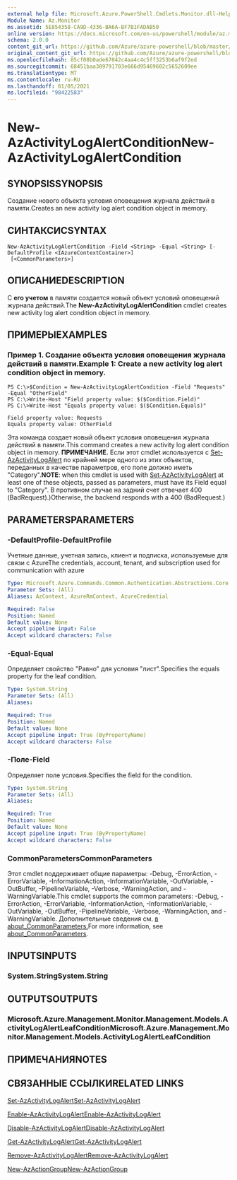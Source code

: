 ```yaml
---
external help file: Microsoft.Azure.PowerShell.Cmdlets.Monitor.dll-Help.xml
Module Name: Az.Monitor
ms.assetid: 5E854358-CA9D-4336-BA6A-BF7B1FADAB50
online version: https://docs.microsoft.com/en-us/powershell/module/az.monitor/new-azactivitylogalertcondition
schema: 2.0.0
content_git_url: https://github.com/Azure/azure-powershell/blob/master/src/Monitor/Monitor/help/New-AzActivityLogAlertCondition.md
original_content_git_url: https://github.com/Azure/azure-powershell/blob/master/src/Monitor/Monitor/help/New-AzActivityLogAlertCondition.md
ms.openlocfilehash: 85cf08b0ade67042c4aa4c4c5ff3253b6af9f2ed
ms.sourcegitcommit: 68451baa389791703e666d95469602c5652609ee
ms.translationtype: MT
ms.contentlocale: ru-RU
ms.lasthandoff: 01/05/2021
ms.locfileid: "98422583"
---
```

# <span data-ttu-id="f3bcf-101">New-AzActivityLogAlertCondition</span><span class="sxs-lookup"><span data-stu-id="f3bcf-101">New-AzActivityLogAlertCondition</span></span>

## <span data-ttu-id="f3bcf-102">SYNOPSIS</span><span class="sxs-lookup"><span data-stu-id="f3bcf-102">SYNOPSIS</span></span>
<span data-ttu-id="f3bcf-103">Создание нового объекта условия оповещения журнала действий в памяти.</span><span class="sxs-lookup"><span data-stu-id="f3bcf-103">Creates an new activity log alert condition object in memory.</span></span>

## <span data-ttu-id="f3bcf-104">СИНТАКСИС</span><span class="sxs-lookup"><span data-stu-id="f3bcf-104">SYNTAX</span></span>

```
New-AzActivityLogAlertCondition -Field <String> -Equal <String> [-DefaultProfile <IAzureContextContainer>]
 [<CommonParameters>]
```

## <span data-ttu-id="f3bcf-105">ОПИСАНИЕ</span><span class="sxs-lookup"><span data-stu-id="f3bcf-105">DESCRIPTION</span></span>
<span data-ttu-id="f3bcf-106">С **его учетом** в памяти создается новый объект условий оповещений журнала действий.</span><span class="sxs-lookup"><span data-stu-id="f3bcf-106">The **New-AzActivityLogAlertCondition** cmdlet creates new activity log alert condition object in memory.</span></span>

## <span data-ttu-id="f3bcf-107">ПРИМЕРЫ</span><span class="sxs-lookup"><span data-stu-id="f3bcf-107">EXAMPLES</span></span>

### <span data-ttu-id="f3bcf-108">Пример 1. Создание объекта условия оповещения журнала действий в памяти.</span><span class="sxs-lookup"><span data-stu-id="f3bcf-108">Example 1: Create a new activity log alert condition object in memory.</span></span>
```
PS C:\>$Condition = New-AzActivityLogAlertCondition -Field "Requests" -Equal "OtherField"
PS C:\>Write-Host "Field property value: $($Condition.Field)"
PS C:\>Write-Host "Equals property value: $($Condition.Equals)"

Field property value: Requests
Equals property value: OtherField
```

<span data-ttu-id="f3bcf-109">Эта команда создает новый объект условия оповещения журнала действий в памяти.</span><span class="sxs-lookup"><span data-stu-id="f3bcf-109">This command creates a new activity log alert condition object in memory.</span></span>
<span data-ttu-id="f3bcf-110">**ПРИМЕЧАНИЕ.** Если этот cmdlet используется с [Set-AzActivityLogAlert](https://docs.microsoft.com/en-us/powershell/module/az.monitor/set-azactivitylogalert) по крайней мере одного из этих объектов, переданных в качестве параметров, его поле должно иметь "Category".</span><span class="sxs-lookup"><span data-stu-id="f3bcf-110">**NOTE**: when this cmdlet is used with [Set-AzActivityLogAlert](https://docs.microsoft.com/en-us/powershell/module/az.monitor/set-azactivitylogalert) at least one of these objects, passed as parameters, must have its Field equal to "Category".</span></span> <span data-ttu-id="f3bcf-111">В противном случае на задний счет отвечает 400 (BadRequest).)</span><span class="sxs-lookup"><span data-stu-id="f3bcf-111">Otherwise, the backend responds with a 400 (BadRequest.)</span></span>

## <span data-ttu-id="f3bcf-112">PARAMETERS</span><span class="sxs-lookup"><span data-stu-id="f3bcf-112">PARAMETERS</span></span>

### <span data-ttu-id="f3bcf-113">-DefaultProfile</span><span class="sxs-lookup"><span data-stu-id="f3bcf-113">-DefaultProfile</span></span>
<span data-ttu-id="f3bcf-114">Учетные данные, учетная запись, клиент и подписка, используемые для связи с Azure</span><span class="sxs-lookup"><span data-stu-id="f3bcf-114">The credentials, account, tenant, and subscription used for communication with azure</span></span>

```yaml
Type: Microsoft.Azure.Commands.Common.Authentication.Abstractions.Core.IAzureContextContainer
Parameter Sets: (All)
Aliases: AzContext, AzureRmContext, AzureCredential

Required: False
Position: Named
Default value: None
Accept pipeline input: False
Accept wildcard characters: False
```

### <span data-ttu-id="f3bcf-115">-Equal</span><span class="sxs-lookup"><span data-stu-id="f3bcf-115">-Equal</span></span>
<span data-ttu-id="f3bcf-116">Определяет свойство "Равно" для условия "лист".</span><span class="sxs-lookup"><span data-stu-id="f3bcf-116">Specifies the equals property for the leaf condition.</span></span>

```yaml
Type: System.String
Parameter Sets: (All)
Aliases:

Required: True
Position: Named
Default value: None
Accept pipeline input: True (ByPropertyName)
Accept wildcard characters: False
```

### <span data-ttu-id="f3bcf-117">-Поле</span><span class="sxs-lookup"><span data-stu-id="f3bcf-117">-Field</span></span>
<span data-ttu-id="f3bcf-118">Определяет поле условия.</span><span class="sxs-lookup"><span data-stu-id="f3bcf-118">Specifies the field for the condition.</span></span>

```yaml
Type: System.String
Parameter Sets: (All)
Aliases:

Required: True
Position: Named
Default value: None
Accept pipeline input: True (ByPropertyName)
Accept wildcard characters: False
```

### <span data-ttu-id="f3bcf-119">CommonParameters</span><span class="sxs-lookup"><span data-stu-id="f3bcf-119">CommonParameters</span></span>
<span data-ttu-id="f3bcf-120">Этот cmdlet поддерживает общие параметры: -Debug, -ErrorAction, -ErrorVariable, -InformationAction, -InformationVariable, -OutVariable, -OutBuffer, -PipelineVariable, -Verbose, -WarningAction, and -WarningVariable.</span><span class="sxs-lookup"><span data-stu-id="f3bcf-120">This cmdlet supports the common parameters: -Debug, -ErrorAction, -ErrorVariable, -InformationAction, -InformationVariable, -OutVariable, -OutBuffer, -PipelineVariable, -Verbose, -WarningAction, and -WarningVariable.</span></span> <span data-ttu-id="f3bcf-121">Дополнительные сведения см. [в about_CommonParameters.](http://go.microsoft.com/fwlink/?LinkID=113216)</span><span class="sxs-lookup"><span data-stu-id="f3bcf-121">For more information, see [about_CommonParameters](http://go.microsoft.com/fwlink/?LinkID=113216).</span></span>

## <span data-ttu-id="f3bcf-122">INPUTS</span><span class="sxs-lookup"><span data-stu-id="f3bcf-122">INPUTS</span></span>

### <span data-ttu-id="f3bcf-123">System.String</span><span class="sxs-lookup"><span data-stu-id="f3bcf-123">System.String</span></span>

## <span data-ttu-id="f3bcf-124">OUTPUTS</span><span class="sxs-lookup"><span data-stu-id="f3bcf-124">OUTPUTS</span></span>

### <span data-ttu-id="f3bcf-125">Microsoft.Azure.Management.Monitor.Management.Models.ActivityLogAlertLeafCondition</span><span class="sxs-lookup"><span data-stu-id="f3bcf-125">Microsoft.Azure.Management.Monitor.Management.Models.ActivityLogAlertLeafCondition</span></span>

## <span data-ttu-id="f3bcf-126">ПРИМЕЧАНИЯ</span><span class="sxs-lookup"><span data-stu-id="f3bcf-126">NOTES</span></span>

## <span data-ttu-id="f3bcf-127">СВЯЗАННЫЕ ССЫЛКИ</span><span class="sxs-lookup"><span data-stu-id="f3bcf-127">RELATED LINKS</span></span>

[<span data-ttu-id="f3bcf-128">Set-AzActivityLogAlert</span><span class="sxs-lookup"><span data-stu-id="f3bcf-128">Set-AzActivityLogAlert</span></span>](./Set-AzActivityLogAlert.md)

[<span data-ttu-id="f3bcf-129">Enable-AzActivityLogAlert</span><span class="sxs-lookup"><span data-stu-id="f3bcf-129">Enable-AzActivityLogAlert</span></span>](./Enable-AzActivityLogAlert.md)

[<span data-ttu-id="f3bcf-130">Disable-AzActivityLogAlert</span><span class="sxs-lookup"><span data-stu-id="f3bcf-130">Disable-AzActivityLogAlert</span></span>](./Disable-AzActivityLogAlert.md)

[<span data-ttu-id="f3bcf-131">Get-AzActivityLogAlert</span><span class="sxs-lookup"><span data-stu-id="f3bcf-131">Get-AzActivityLogAlert</span></span>](./Get-AzActivityLogAlert.md)

[<span data-ttu-id="f3bcf-132">Remove-AzActivityLogAlert</span><span class="sxs-lookup"><span data-stu-id="f3bcf-132">Remove-AzActivityLogAlert</span></span>](./Remove-AzActivityLogAlert.md)

[<span data-ttu-id="f3bcf-133">New-AzActionGroup</span><span class="sxs-lookup"><span data-stu-id="f3bcf-133">New-AzActionGroup</span></span>](./Get-AzActionGroup.md)
